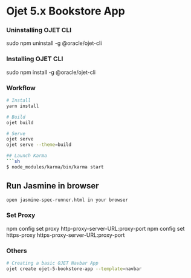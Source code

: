 # Ojet 5.x Bookstore App

### Uninstalling OJET CLI
sudo npm uninstall -g @oracle/ojet-cli

### Installing OJET CLI
sudo npm install -g @oracle/ojet-cli

### Workflow
```bash
# Install
yarn install

# Build
ojet build

# Serve
ojet serve
ojet serve --theme=build

## Launch Karma
```sh
$ node_modules/karma/bin/karma start
```

## Run Jasmine in browser
```sh
open jasmine-spec-runner.html in your browser
```

### Set Proxy
npm config set proxy http-proxy-server-URL:proxy-port
npm config set https-proxy https-proxy-server-URL:proxy-port

### Others
```bash
# Creating a basic OJET Navbar App
ojet create ojet-5-bookstore-app --template=navbar
```